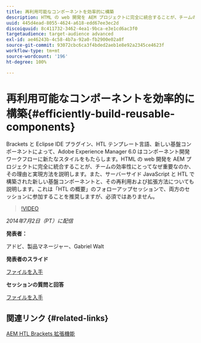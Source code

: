 ```yaml
---
title: 再利用可能なコンポーネントを効率的に構築
description: HTML の web 開発を AEM プロジェクトに完全に統合することが、チームの効率性にとってなぜ重要なのか、その理由と実現方法を説明します。また、サーバーサイド JavaScript と HTL で構築された新しい基盤コンポーネントと、その再利用および拡張方法についても説明します。
uuid: 445d4ead-8055-4624-a618-edd67ee3ec2d
discoiquuid: 8c411732-3462-4ea1-9bca-e3e1cd6ac3f0
targetaudience: target-audience advanced
exl-id: ae46243b-4c58-4b7a-92a0-fb2900e02a8f
source-git-commit: 93072cbc6ca3f4bded2aeb1e8e92a2345ce4623f
workflow-type: tm+mt
source-wordcount: '196'
ht-degree: 100%

---
```


# 再利用可能なコンポーネントを効率的に構築{#efficiently-build-reusable-components}

Brackets と Eclipse IDE プラグイン、HTL テンプレート言語、新しい基盤コンポーネントによって、Adobe Experience Manager 6.0 はコンポーネント開発ワークフローに新たなスタイルをもたらします。HTML の web 開発を AEM プロジェクトに完全に統合することが、チームの効率性にとってなぜ重要なのか、その理由と実現方法を説明します。また、サーバーサイド JavaScript と HTL で構築された新しい基盤コンポーネントと、その再利用および拡張方法についても説明します。これは「HTL の概要」のフォローアップセッションで、両方のセッションに参加することを推奨しますが、必須ではありません。

>[!VIDEO](https://video.tv.adobe.com/v/19503/?quality=9)

*2014年7月2日（PT）に配信*

**発表者：**

アドビ、製品マネージャー、Gabriel Walt

**発表者のスライド**

[ファイルを入手](assets/efficiently-build-reusable-components.pdf)

**セッションの質問と回答**

[ファイルを入手](assets/efficiently-build-reusable-components-q-a.pdf)

## 関連リンク {#related-links}

[AEM HTL Brackets 拡張機能](https://github.com/Adobe-Marketing-Cloud/aem-brackets-extension#AEM6#BeautifulMarkup)

<!--
[Get back to the Overview](https://helpx.adobe.com/experience-manager/kt/eseminars/gems/aem-index.html)
-->
